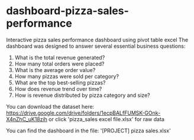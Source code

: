 # dashboard-pizza-sales-performance

Interactive pizza sales performance dashboard using pivot table excel
The dashboard was designed to answer several essential business questions:
1. What is the total revenue generated?
2. How many total orders were placed?
3. What is the average order value?
4. How many pizzas were sold per category?
5. What are the top best-selling pizzas?
6. How does revenue trend over time?
7. How is revenue distributed by pizza category and size?

You can download the dataset here: https://drive.google.com/drive/folders/1ecpBALfFUMSK-GOnk-X4nZhC_uK18zih
or click 'pizza_sales excel file.xlsx' for raw data

You can find the dashboard in the file:  '[PROJECT] pizza sales.xlsx'
